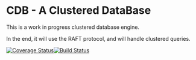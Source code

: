 # CDB - A Clustered DataBase

This is a work in progress clustered database engine.

In the end, it will use the RAFT protocol, and will handle clustered queries.

[![Coverage Status](https://coveralls.io/repos/github/JerrySievert/cdb/badge.svg?branch=master)](https://coveralls.io/github/JerrySievert/cdb?branch=master)[![Build Status](https://travis-ci.org/JerrySievert/cdb.svg?branch=master)](https://travis-ci.org/JerrySievert/cdb)
